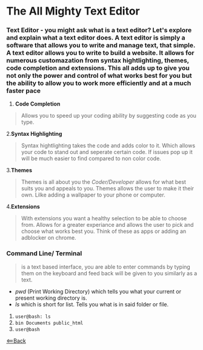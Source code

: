 # The All Mighty Text Editor

### Text Editor - you might ask what is a text editor? Let's explore and explain what a text editor does. A text editor is simply a software that allows you to write and manage text, that simple. A text editor allows you to write to build a website. It allows for numerous customazation from syntax hightlighting, themes, code completion and extensions. This all adds up to give you not only the power and control of what works best for you but the ability to allow you to work more efficiently and at a much faster pace

1. **Code Completion**

> Allows you to speed up your coding ability by suggesting code as you type.

2.**Syntax Highlighting**

> Syntax hightlighting takes the code and adds color to it. Which allows your code to stand out and seperate certain code. If issues pop up it will be much easier to find compared to non color code.

3.**Themes**

> Themes is all about you the *Coder/Developer* allows for what best suits you and appeals to you. Themes allows the user to make it their own. Lilke adding a wallpaper to your phone or computer.

4.**Extensions**

> With extensions you want a healthy selection to be able to choose from. Allows for a greater experiance and allows the user to pick and choose what works best you. Think of these as apps or adding an adblocker on chrome.

### Command Line/ Terminal

> is a text based interface, you are able to enter commands by typing them on the keyboard and feed back will be given to you similarly as a text.

- *pwd* (Print Working Directory) which tells you what your current or present working directory is.
- *ls* which is short for list. Tells you what is in said folder or file.

1. `user@bash: ls`
2. `bin Documents public_html`
3. `user@bash`

[<==Back](README.md)

